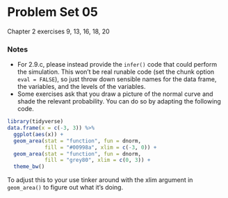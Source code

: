 Problem Set 05
================

Chapter 2 exercises 9, 13, 16, 18, 20

### Notes

  - For 2.9.c, please instead provide the `infer()` code that could
    perform the simulation. This won’t be real runable code (set the
    chunk option `eval = FALSE`), so just throw down sensible names for
    the data frame, the variables, and the levels of the variables.
  - Some exercises ask that you draw a picture of the normal curve and
    shade the relevant probability. You can do so by adapting the
    following code.

<!-- end list -->

``` r
library(tidyverse)
data.frame(x = c(-3, 3)) %>%
  ggplot(aes(x)) +
  geom_area(stat = "function", fun = dnorm, 
            fill = "#00998a", xlim = c(-3, 0)) +
  geom_area(stat = "function", fun = dnorm, 
            fill = "grey80", xlim = c(0, 3)) +
  theme_bw()
```

To adjust this to your use tinker around with the xlim argument in
`geom_area()` to figure out what it’s doing.
